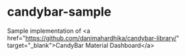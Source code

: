 # candybar-sample
Sample implementation of &lt;a href="https://github.com/danimahardhika/candybar-library/" target="_blank">CandyBar Material Dashboard&lt;/a>
